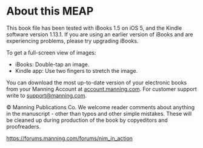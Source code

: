 
About this MEAP
===============


This book file has been tested with iBooks 1.5 on iOS 5, and the Kindle software version 1.13.1. If you are using an earlier version of iBooks and are experiencing problems, please try upgrading iBooks.


To get a full-screen view of images:


* iBooks: Double-tap an image.
* Kindle app: Use two fingers to stretch the image.


You can download the most up-to-date version of your electronic books from your Manning Account at [account.manning.com](http://account.manning.com). For customer support write to [support@manning.com](mailto:support@manning.com).


© Manning Publications Co. We welcome reader comments about anything in the manuscript - other than typos and other simple mistakes. These will be cleaned up during production of the book by copyeditors and proofreaders.


<https://forums.manning.com/forums/nim_in_action>



